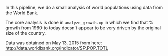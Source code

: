 In this pipeline, we do a small analysis of world populations using data from the World Bank.

The core analysis is done in `analyze_growth.xp` in which we find that % growth
from 1960 to today doesn't appear to be very driven by the original size of the
country.

Data was obtained on May 13, 2015 from here: http://data.worldbank.org/indicator/SP.POP.TOTL
